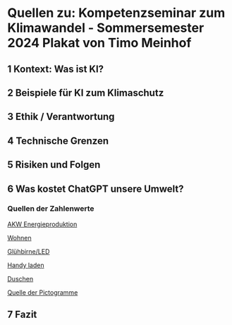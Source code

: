 # Quellen zu: Kompetenzseminar zum Klimawandel - Sommersemester 2024 Plakat von Timo Meinhof
## 1 Kontext: Was ist KI?
## 2 Beispiele für KI zum Klimaschutz
[](https://www.weforum.org/agenda/2024/02/ai-combat-climate-change/)
## 3 Ethik / Verantwortung
## 4 Technische Grenzen
## 5 Risiken und Folgen
[](https://hir.harvard.edu/the-future-of-farming-artificial-intelligence-and-agriculture/)
## 6 Was kostet ChatGPT unsere Umwelt?
[](https://www.focus.de/digital/made-in-germany-was-kostet-chatgpt_id_193403023.html)
[](https://www.forbes.com/sites/cindygordon/2024/03/12/chatgpt-and-generative-ai-innovations-are-creating-sustainability-havoc/#)
### Quellen der Zahlenwerte
[AKW Energieproduktion](https://www.ndr.de/nachrichten/info/Watt-Das-leisten-die-Anlagen-im-Vergleich,watt250.html#:~:text=Ein%20mittleres%20Atomkraftwerk%20wie%20das,f%C3%BCr%203%2C5%20Millionen%20Haushalte.)

[Wohnen](https://www.co2online.de/energie-sparen/strom-sparen/strom-sparen-stromspartipps/stromverbrauch-im-haushalt/)

[Glühbirne/LED](https://www.scinexx.de/businessnews/wie-berechnet-man-den-energieverbrauch-von-gluehbirnen-zu-hause/)

[Handy laden](https://www.bild.de/leben-wissen/stromverbrauch-und-kosten-das-kostet-es-das-handy-aufzuladen-647761d642144e22880f6131#:~:text=So%20viel%20Strom%20verbraucht%20eine%20Handy%2DLadung&text=zwei%20Stunden.,kWh%20(Kilowattstunden)%20pro%20Jahr.)

[Duschen](https://www.wemag.com/blog/wasserverbrauch-beim-duschen-baden-waschen-so-koennen-sie-wasser-sparen#:~:text=Herk%C3%B6mmliche%20Duschk%C3%B6pfe%20verbrauchen%20im%20Schnitt,Einseifen%20oder%20Shampoonieren%20weiterlaufen%20lassen.)

[Quelle der Pictogramme](https://www.flaticon.com/)

## 7 Fazit
